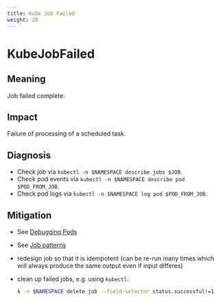 ```yaml
---
title: Kube Job Failed
weight: 20
---
```


# KubeJobFailed

## Meaning

Job failed complete.

## Impact

Failure of processing of a scheduled task.

## Diagnosis

- Check job via `kubectl -n $NAMESPACE describe jobs $JOB`.
- Check pod events via `kubectl -n $NAMESPACE describe pod $POD_FROM_JOB`.
- Check pod logs via `kubectl -n $NAMESPACE log pod $POD_FROM_JOB`.

## Mitigation

- See [Debugging Pods](https://kubernetes.io/docs/tasks/debug-application-cluster/debug-application/#debugging-pods)
- See [Job patterns](https://kubernetes.io/docs/tasks/job/)
- redesign job so that it is idempotent (can be re-run many times which will
  always produce the same output even if input differes)

- clean up failed jobs, e.g. using `kubectl`:
  ```bash
  k -n $NAMESPACE delete job --field-selector status.successful!=1
  ```
